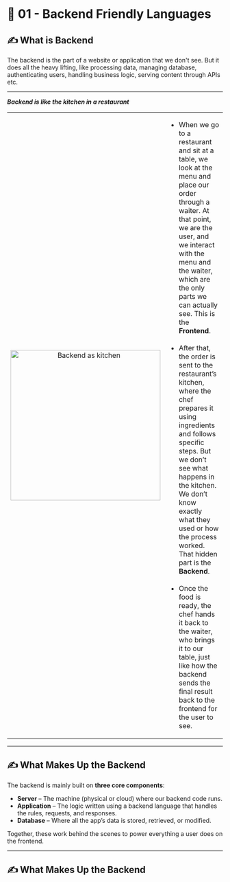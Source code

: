 # 🚀 01 - Backend Friendly Languages

## ✍️ What is Backend

The backend is the part of a website or application that we don't see. But it does all the heavy lifting, like processing data, managing database, authenticating users, handling business logic, serving content through APIs etc. 


---
_**Backend is like the kitchen in a restaurant**_

<table>
  <tr>
    <td width="40%" align="center">
      <img src="https://github.com/user-attachments/assets/5eb02360-f26b-48d2-bef9-ccab0a628984" alt="Backend as kitchen" width="350"/>
    </td>
    <td width="60%" align="left">
      <ul>
        <li>When we go to a restaurant and sit at a table, we look at the menu and place our order through a waiter. At that point, we are the user, and we interact with the menu and the waiter, which are the only parts we can actually see. This is the <strong>Frontend</strong>.</li></br>
        <li>After that, the order is sent to the restaurant’s kitchen, where the chef prepares it using ingredients and follows specific steps. But we don’t see what happens in the kitchen. We don’t know exactly what they used or how the process worked. That hidden part is the <strong>Backend</strong>.</li></br>
        <li>Once the food is ready, the chef hands it back to the waiter, who brings it to our table, just like how the backend sends the final result back to the frontend for the user to see.</li>
      </ul>
    </td>
  </tr>
</table>


---


## ✍️ What Makes Up the Backend

The backend is mainly built on **three core components**:

- **Server** – The machine (physical or cloud) where our backend code runs.
- **Application** – The logic written using a backend language that handles the rules, requests, and responses.
- **Database** – Where all the app’s data is stored, retrieved, or modified.
  
Together, these work behind the scenes to power everything a user does on the frontend.

---

## ✍️ What Makes Up the Backend





